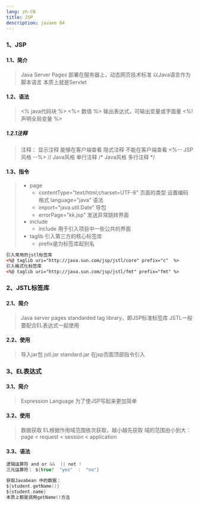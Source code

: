 ```yaml
---
lang: zh-CN
title: JSP
description: javaee 04
---
```



### 1、JSP
#### 1.1、简介
>Java Server Pages
>部署在服务器上，动态网页技术标准
>以Java语言作为脚本语言
>本质上就是Servlet

#### 1.2、语法
><% java代码块 %>
   <%= 数值 %> 输出表达式，可输出变量或字面量
   <%! 声明全局变量 %>

##### 1.2.1注释
>注释：
        显示注释
            能够在客户端查看
            <!-- HTMl风格 -->
        隐式注释
            不能在客户端查看
            <%-- JSP风格 --%>
            // Java风格 单行注释
            /* Java风格 多行注释 */


#### 1.3、指令
>- page
>	- contentType="text/html;charset=UTF-8" 页面的类型 设置编码格式 language="java" 语法
>	- import="java.util.Date" 导包 
>	- errorPage="kk.jsp" 发送异常跳转界面
>- include
>	-  include 用于引入项目中一些公共的界面
>- taglib 引入第三方的核心标签库
>	- prefix是为标签库起别名

~~~html
引入常用的jstl标签库
<%@ taglib uri="http://java.sun.com/jsp/jstl/core" prefix="c"  %>
引入格式化标签库
<%@ taglib uri="http://java.sun.com/jsp/jstl/fmt" prefix="fmt" %>
~~~

### 2、JSTL标签库
#### 2.1、简介
>Java server pages standarded tag library，即JSP标准标签库
>JSTL一般要配合EL表达式一起使用

#### 2.2、使用
>导入jar包
>jstl.jar
>standard.jar
>在jsp页面顶部指令引入

### 3、EL表达式
#### 3.1、简介
>Expression Language
>为了使JSP写起来更加简单

#### 3.2、使用
>数据获取
>EL根据作用域范围依次获取，越小越先获取
>域的范围由小到大：page < request < session < application

#### 3.3、语法
~~~c
逻辑运算符 and or &&  || not !
三元运算符： ${true?  "yes"  :  "no"} 

获取Javabean 中的数据：  
${student.getName()}  
${student.name}  
本质上都是调用getName()方法  
~~~
